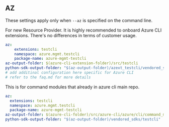 ## AZ

These settings apply only when `--az` is specified on the command line.

For new Resource Provider. It is highly recommended to onboard Azure CLI extensions. There's no differences in terms of customer usage. 

``` yaml $(az) && $(target-mode) != 'core'
az:
    extensions: testcli
    namespace: azure.mgmt.testcli
    package-name: azure-mgmt-testcli
az-output-folder: $(azure-cli-extension-folder)/src/testcli
python-sdk-output-folder: "$(az-output-folder)/azext_testcli/vendored_sdks/testcli"
# add additinal configuration here specific for Azure CLI
# refer to the faq.md for more details
```



This is for command modules that already in azure cli main repo. 
``` yaml $(az) && $(target-mode) == 'core'
az:
  extensions: testcli
  namespace: azure.mgmt.testcli
  package-name: azure-mgmt-testcli
az-output-folder: $(azure-cli-folder)/src/azure-cli/azure/cli/command_modules/testcli
python-sdk-output-folder: "$(az-output-folder)/vendored_sdks/testcli"
``` 